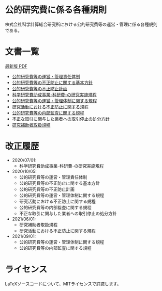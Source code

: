 # 公的研究費に係る各種規則
株式会社科学計算総合研究所における公的研究費等の運営・管理に係る各種規則である。

# 文書一覧
[最新版 PDF](https://rules.ricos.co.jp/#%E5%85%AC%E7%9A%84%E7%A0%94%E7%A9%B6%E8%B2%BB%E3%81%AB%E4%BF%82%E3%82%8B%E5%90%84%E7%A8%AE%E8%A6%8F%E5%89%87)
- [公的研究費等の運営・管理責任体制](./src/00_公的研究費等の運営・管理責任体制.tex)
- [公的研究費等の不正防止に関する基本方針](./src/01_公的研究費等の不正防止に関する基本方針.tex)
- [公的研究費等の不正防止計画](./src/02_公的研究費等の不正防止計画.tex)
- [科学研究費助成事業-科研費-の研究実施規程](./src/03_科学研究費助成事業-科研費-の研究実施規程.tex)
- [公的研究費等の運営・管理体制に関する規程](./src/04_公的研究費等の運営・管理体制に関する規程.tex)
- [研究活動における不正防止に関する規程](./src/05_研究活動における不正防止に関する規程.tex)
- [公的研究費等の内部監査に関する規程](./src/06_公的研究費等の内部監査に関する規程.tex)
- [不正な取引に関与した業者への取引停止の処分方針](./src/07_不正な取引に関与した業者への取引停止の処分方針.tex)
- [研究補助者取扱規程](./src/08_研究補助者取扱規程.tex)

# 改正履歴
- 2020/07/01:
  - 科学研究費助成事業-科研費-の研究実施規程
- 2020/10/05:
  - 公的研究費等の運営・管理責任体制
  - 公的研究費等の不正防止に関する基本方針
  - 公的研究費等の不正防止計画
  - 公的研究費等の運営・管理体制に関する規程
  - 研究活動における不正防止に関する規程
  - 公的研究費等の内部監査に関する規程
  - 不正な取引に関与した業者への取引停止の処分方針
- 2021/06/01:
  - 研究補助者取扱規程
  - 研究活動における不正防止に関する規程
- 2021/09/01:
  - 公的研究費等の運営・管理体制に関する規程
  - 公的研究費等の内部監査に関する規程

# ライセンス
LaTeXソースコードについて、MITライセンスで許諾します。

